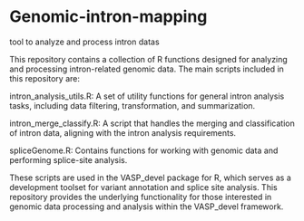 # Genomic-intron-mapping
tool to analyze and process intron datas

This repository contains a collection of R functions designed for analyzing and processing intron-related genomic data. The main scripts included in this repository are:

intron_analysis_utils.R: A set of utility functions for general intron analysis tasks, including data filtering, transformation, and summarization.

intron_merge_classify.R: A script that handles the merging and classification of intron data, aligning with the intron analysis requirements.

spliceGenome.R: Contains functions for working with genomic data and performing splice-site analysis.

These scripts are used in the VASP_devel package for R, which serves as a development toolset for variant annotation and splice site analysis. This repository provides the underlying functionality for those interested in genomic data processing and analysis within the VASP_devel framework.

